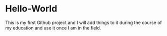 # Hello-World
This is my first Github project and I will add things to it during the course of my education and use it once I am in the field.
